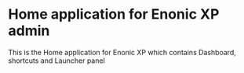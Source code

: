 # Home application for Enonic XP admin

This is the Home application for Enonic XP which contains Dashboard, shortcuts and Launcher panel
